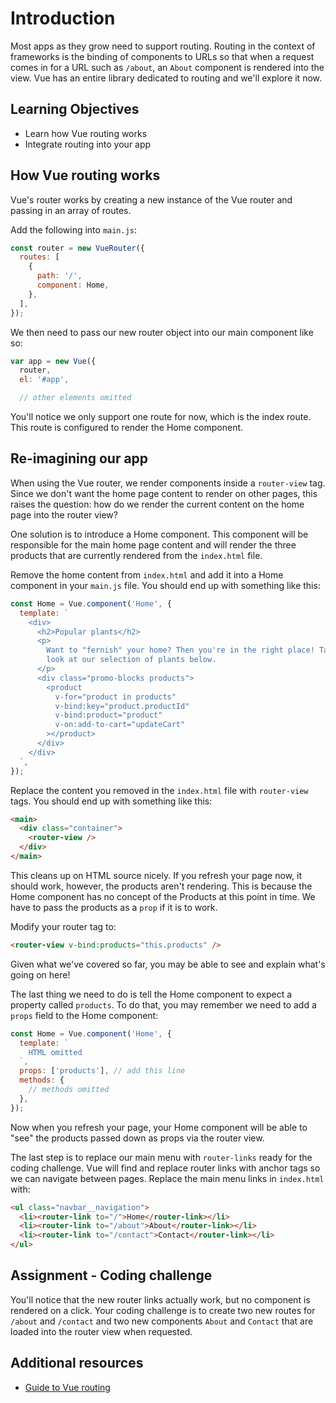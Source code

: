 # Introduction

Most apps as they grow need to support routing. Routing in the context of frameworks is the binding of components to URLs so that when a request comes in for a URL such as `/about`, an `About` component is rendered into the view. Vue has an entire library dedicated to routing and we'll explore it now.

## Learning Objectives

- Learn how Vue routing works
- Integrate routing into your app

## How Vue routing works

Vue's router works by creating a new instance of the Vue router and passing in an array of routes.

Add the following into `main.js`:

```javascript
const router = new VueRouter({
  routes: [
    {
      path: '/',
      component: Home,
    },
  ],
});
```

We then need to pass our new router object into our main component like so:

```javascript
var app = new Vue({
  router,
  el: '#app',

  // other elements omitted
```

You'll notice we only support one route for now, which is the index route. This route is configured to render the Home component.

## Re-imagining our app

When using the Vue router, we render components inside a `router-view` tag. Since we don't want the home page content to render on other pages, this raises the question: how do we render the current content on the home page into the router view?

One solution is to introduce a Home component. This component will be responsible for the main home page content and will render the three products that are currently rendered from the `index.html` file.

Remove the home content from `index.html` and add it into a Home component in your `main.js` file. You should end up with something like this:

```javascript
const Home = Vue.component('Home', {
  template: `
    <div>
      <h2>Popular plants</h2>
      <p>
        Want to "fernish" your home? Then you're in the right place! Take a
        look at our selection of plants below.
      </p>
      <div class="promo-blocks products">
        <product
          v-for="product in products"
          v-bind:key="product.productId"
          v-bind:product="product"
          v-on:add-to-cart="updateCart"
        ></product>
      </div>
    </div>
  `,
});
```

Replace the content you removed in the `index.html` file with `router-view` tags. You should end up with something like this:

```html
<main>
  <div class="container">
    <router-view />
  </div>
</main>
```

This cleans up on HTML source nicely. If you refresh your page now, it should work, however, the products aren't rendering. This is because the Home component has no concept of the Products at this point in time. We have to pass the products as a `prop` if it is to work.

Modify your router tag to:

```html
<router-view v-bind:products="this.products" />
```

Given what we've covered so far, you may be able to see and explain what's going on here!

The last thing we need to do is tell the Home component to expect a property called `products`. To do that, you may remember we need to add a `props` field to the Home component:

```javascript
const Home = Vue.component('Home', {
  template: `
    HTML omitted
  `,
  props: ['products'], // add this line
  methods: {
    // methods omitted
  },
});
```

Now when you refresh your page, your Home component will be able to "see" the products passed down as props via the router view.

The last step is to replace our main menu with `router-links` ready for the coding challenge. Vue will find and replace router links with anchor tags so we can navigate between pages. Replace the main menu links in `index.html` with:

```html
<ul class="navbar__navigation">
  <li><router-link to="/">Home</router-link></li>
  <li><router-link to="/about">About</router-link></li>
  <li><router-link to="/contact">Contact</router-link></li>
</ul>
```

## Assignment - Coding challenge

You'll notice that the new router links actually work, but no component is rendered on a click. Your coding challenge is to create two new routes for `/about` and `/contact` and two new components `About` and `Contact` that are loaded into the router view when requested.

## Additional resources

- [Guide to Vue routing](https://router.vuejs.org/guide/#javascript)

